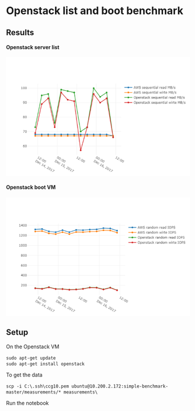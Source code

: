 # Openstack list and boot benchmark

## Results
#### Openstack server list
![Sequential Disk](img/seq_disk.png)

#### Openstack boot VM
![Random Disk](img/rnd_disk.png)

## Setup
On the Openstack VM
```
sudo apt-get update
sudo apt-get install openstack
```

To get the data
```
scp -i C:\.ssh\ccg10.pem ubuntu@10.200.2.172:simple-benchmark-master/measurements/* measurements\
```

Run the notebook